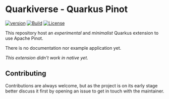 # Quarkiverse - Quarkus Pinot
[![version](https://img.shields.io/maven-central/v/io.quarkiverse.pinot/quarkus-pinot)](https://repo1.maven.org/maven2/io/quarkiverse/quarkus-pinot/)
[![Build](https://github.com/quarkiverse/quarkus-pinot/workflows/Build/badge.svg)](https://github.com/quarkiverse/quarkus-pinot/actions?query=workflow%3ABuild)
[![License](https://img.shields.io/badge/License-Apache%202.0-blue.svg)](https://opensource.org/licenses/Apache-2.0)

This repository host an *experimental* and *minimalist* Quarkus extension to use Apache Pinot.

There is no documentation nor example application yet.

*This extension didn't work in native yet*.

## Contributing

Contributions are always welcome, but as the project is on its early stage better discuss it first by opening an issue to get in touch with the maintainer.